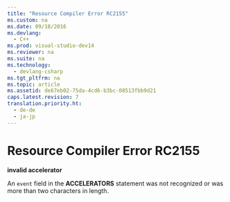 ```yaml
---
title: "Resource Compiler Error RC2155"
ms.custom: na
ms.date: 09/18/2016
ms.devlang: 
  - C++
ms.prod: visual-studio-dev14
ms.reviewer: na
ms.suite: na
ms.technology: 
  - devlang-csharp
ms.tgt_pltfrm: na
ms.topic: article
ms.assetid: de67eb02-75da-4cd6-b3bc-08513fbb9d21
caps.latest.revision: 7
translation.priority.ht: 
  - de-de
  - ja-jp
---
```

# Resource Compiler Error RC2155
**invalid accelerator**  
  
 An `event` field in the **ACCELERATORS** statement was not recognized or was more than two characters in length.